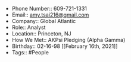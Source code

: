 - Phone Number:: 609-721-1331
- Email:: amy.tsai216@gmail.com
- Company:: Global Atlantic
- Role:: Analyst
- Location:: Princeton, NJ
- How We Met:: AKPsi Pledging (Alpha Gamma)
- Birthday:: 02-16-98 [[February 16th, 2021]]
- Tags:: #People
